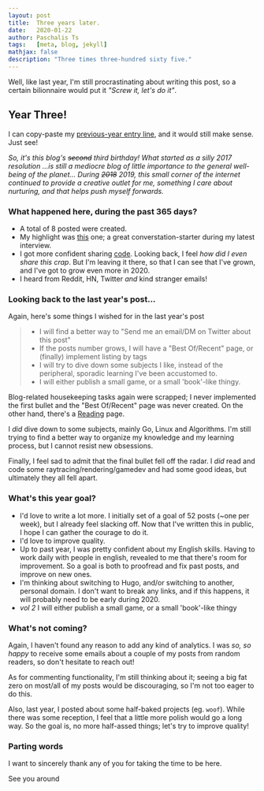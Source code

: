 ```yaml
---
layout: post
title:  Three years later.
date:   2020-01-22
author: Paschalis Ts
tags:   [meta, blog, jekyll]
mathjax: false
description: "Three times three-hundred sixty five."
---
```


Well, like last year, I'm still procrastinating about writing this post, so a certain bilionnaire would put it *"Screw it, let's do it"*.


## Year Three!
I can copy-paste my [previous-year entry line](https://tpaschalis.github.io/two-years-later/), and it would still make sense. Just see!

*So, it's this blog's ~~second~~ third birthday! What started as a silly 2017 resolution ...is still a mediocre blog of little importance to the general well-being of the planet...*
*During ~~2018~~ 2019, this small corner of the internet continued to provide a creative outlet for me, something I care about nurturing, and that helps push myself forwards.*

### What happened here, during the past 365 days?

- A total of 8 posted were created.
- My highlight was [this](https://tpaschalis.github.io/vim-go-setup/) one; a great converstation-starter during my latest interview.
- I got more confident sharing [code](https://tpaschalis.github.io/golang-amb-operator/). Looking back, I feel *how did I even share this crap*. But I'm leaving it there, so that I can see that I've grown, and I've got to grow even more in 2020.
- I heard from Reddit, HN, Twitter *and* kind stranger emails!


### Looking back to the last year's post...

Again, here's some things I wished for in the last year's post

>  - I will find a better way to "Send me an email/DM on Twitter about this post"
>  - If the posts number grows, I will have a "Best Of/Recent" page, or (finally) implement listing by tags
>  - I will try to dive down some subjects I like, instead of the peripheral, sporadic learning I've been accustomed to.
>  - I will either publish a small game, or a small 'book'-like thingy.

Blog-related housekeeping tasks again were scrapped; I never implemented the first bullet and the "Best Of/Recent" page was never created. On the other hand, there's a [Reading](https://tpaschalis.github.io/reading/) page.

I *did* dive down to some subjects, mainly Go, Linux and Algorithms. I'm still trying to find a better way to organize my knowledge and my learning process, but I cannot resist new obsessions.

Finally, I feel sad to admit that the final bullet fell off the radar. I *did* read and code some raytracing/rendering/gamedev and had some good ideas, but ultimately they all fell apart.

### What's this year goal?

- I'd love to write a lot more. I initially set of a goal of 52 posts (~one per week), but I already feel slacking off.
Now that I've written this in public, I hope I can gather the courage to do it.
- I'd love to improve quality.
- Up to past year, I was pretty confident about my English skills. Having to work daily with people in english, revealed to me that there's room for improvement. So a goal is both to proofread and fix past posts, and improve on new ones.
- I'm thinking about switching to Hugo, and/or switching to another, personal domain. I don't want to break any links, and if this happens, it will probably need to be early during 2020.
- *vol 2* I will either publish a small game, or a small 'book'-like thingy

### What's not coming?
Again, I haven't found any reason to add any kind of analytics. I was *so, so happy* to receive some emails about a couple of my posts from random readers, so don't hesitate to reach out!

As for commenting functionality, I'm still thinking about it; seeing a big fat zero on most/all of my posts would be discouraging, so I'm not too eager to do this.

Also, last year, I posted about some half-baked projects (eg. `woof`). While there was some reception, I feel that a little more polish would go a long way. So the goal is, no more half-assed things; let's try to improve quality!


### Parting words
I want to sincerely thank any of you for taking the time to be here.

See you around
